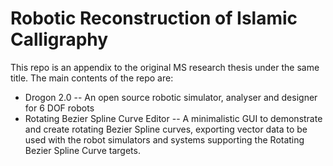 # Robotic Reconstruction of Islamic Calligraphy
This repo is an appendix to the original MS research thesis under the same title. The main contents of the repo are: 
 - Drogon 2.0 -- An open source robotic simulator, analyser and designer for 6 DOF robots
 - Rotating Bezier Spline Curve Editor -- A minimalistic GUI to demonstrate and create rotating Bezier Spline curves, exporting vector data to be used with the robot simulators and systems supporting the Rotating Bezier Spline Curve targets.
